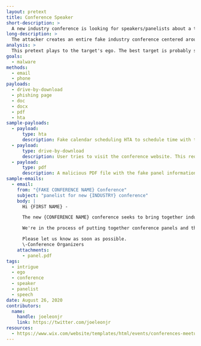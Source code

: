 ```yaml
---
layout: pretext
title: Conference Speaker
short-description: >
  A new industry conference is looking for speakers/panelists about a topic related to the target's job/expertise.
long-description: >
  The attacker creates an entire fake industry conference centered around the target's area of expertise or job title. The attacker then contacts the target, via email or phone, and invites them to participate on a panel or as a speaker. You'll need to conduct sufficient research on the individual to ensure that they would feel qualified enough to speak to a particular topic, so make sure they have sufficient professional experience in that field. It needs to be plausible that they'd be asked to speak, or at least that someone might think they could. This pretext relies heavily on playing to our victim's ego, so be sure to string in little sayings like 'your insight', 'you came highly recommended', 'top of the field', etc. Create a conference website and then the payload could be via document about the conference sent over email or website-based.
analysis: >
  This pretext plays to the target's ego. The best target is probably someone with a lot of career aspirations that hasn't been recognized yet. 
goals:
  - malware
methods:
  - email
  - phone
payloads:
  - drive-by-download
  - phishing page
  - doc
  - docx
  - pdf
  - hta
sample-payloads:
  - payload:
      type: hta
      description: Fake calendar scheduling HTA to schedule time with the victim to discuss the panel you want them to participate on.
  - payload:
      type: drive-by-download
      description: User tries to visit the conference website. This requires building a legitimate looking conference website. Shouldn't be too difficult though, since there are tons of templates out there.
  - payload:
      type: pdf
      description: A malicious PDF file with the fake panel information.
sample-emails:
  - email:
    from: "{FAKE CONFERENCE NAME} Conference"
    subject: "panelist for new {INDUSTRY} conference"
    body: | 
      Hi {FIRST NAME} -

      The new {CONFERENCE NAME} conference seeks to bring together industry experts and academics to {CONFERENCE PURPOSE}. 

      We're in the process of putting together conference panels and thought the panel on {TOPIC RELATED TO VICTIM} might be of interest. Are you open to discussing being a panelist at our conference?

      Please let us know as soon as possible.
      \-Conference Organizers
    attachments:
      - panel.pdf
tags:
  - intrigue
  - ego
  - conference
  - speaker
  - panelist
  - speech
date: August 26, 2020
contributors:
  name:
    handle: joeleonjr
    link: https://twitter.com/joeleonjr
resources:
  - https://www.wix.com/website/templates/html/events/conferences-meetups
---
```



